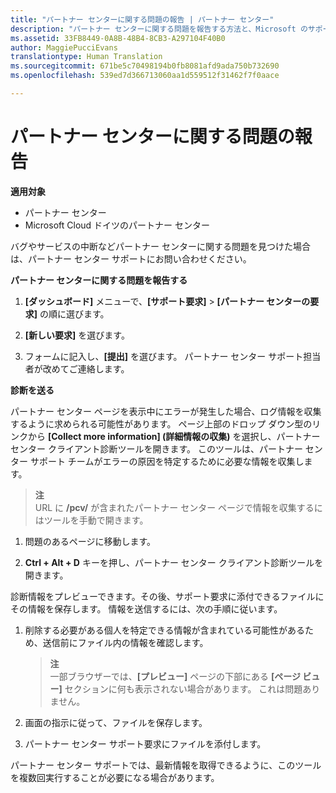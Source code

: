 ```yaml
---
title: "パートナー センターに関する問題の報告 | パートナー センター"
description: "パートナー センターに関する問題を報告する方法と、Microsoft のサポート チーム向けの診断情報を収集する方法について説明します。"
ms.assetid: 33FB8449-0A8B-48B4-8CB3-A297104F40B0
author: MaggiePucciEvans
translationtype: Human Translation
ms.sourcegitcommit: 671be5c70498194b0fb8081afd9ada750b732690
ms.openlocfilehash: 539ed7d366713060aa1d559512f31462f7f0aace

---
```


# パートナー センターに関する問題の報告

**適用対象**

-  パートナー センター
-  Microsoft Cloud ドイツのパートナー センター

バグやサービスの中断などパートナー センターに関する問題を見つけた場合は、パートナー センター サポートにお問い合わせください。

**パートナー センターに関する問題を報告する**

1.  **[ダッシュボード]** メニューで、**[サポート要求]** &gt; **[パートナー センターの要求]** の順に選びます。

2.  **[新しい要求]** を選びます。

3.  フォームに記入し、**[提出]** を選びます。 パートナー センター サポート担当者が改めてご連絡します。

**診断を送る**

パートナー センター ページを表示中にエラーが発生した場合、ログ情報を収集するように求められる可能性があります。 ページ上部のドロップ ダウン型のリンクから **[Collect more information]&nbsp;(詳細情報の収集)** を選択し、パートナー センター クライアント診断ツールを開きます。 このツールは、パートナー センター サポート チームがエラーの原因を特定するために必要な情報を収集します。 

>**注**<br>
URL に **/pcv/** が含まれたパートナー センター ページで情報を収集するにはツールを手動で開きます。

1.  問題のあるページに移動します。

2.  **Ctrl + Alt + D** キーを押し、パートナー センター クライアント診断ツールを開きます。

診断情報をプレビューできます。その後、サポート要求に添付できるファイルにその情報を保存します。 情報を送信するには、次の手順に従います。

1.  削除する必要がある個人を特定できる情報が含まれている可能性があるため、送信前にファイル内の情報を確認します。 

    >**注**<br>
    一部ブラウザーでは、**[プレビュー]** ページの下部にある **[ページ ビュー]** セクションに何も表示されない場合があります。 これは問題ありません。

2.  画面の指示に従って、ファイルを保存します。

3.  パートナー センター サポート要求にファイルを添付します。

パートナー センター サポートでは、最新情報を取得できるように、このツールを複数回実行することが必要になる場合があります。




<!--HONumber=Jan17_HO3-->


